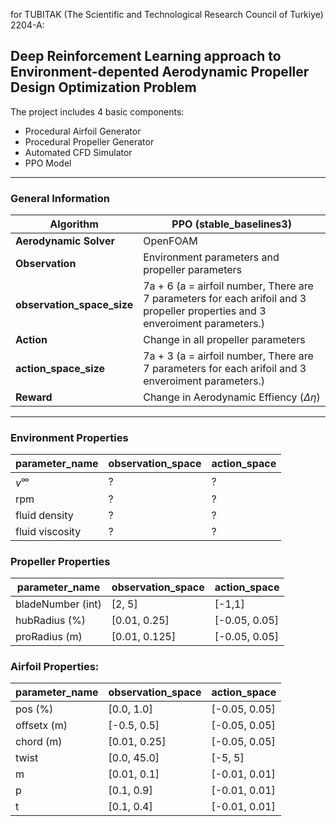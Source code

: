 for TUBITAK (The Scientific and Technological Research Council of Turkiye) 2204-A: 
## Deep Reinforcement Learning approach to Environment-depented Aerodynamic Propeller Design Optimization Problem



The project includes 4 basic components:
- Procedural Airfoil Generator
- Procedural Propeller Generator
- Automated CFD Simulator
- PPO Model
_____________________________________________________________
### General Information
|**Algorithm**              |   PPO (stable_baselines3) |
|---|---|
|**Aerodynamic Solver**     |   OpenFOAM|
|**Observation**				  | Environment parameters and propeller parameters|
|**observation_space_size** |   7a + 6 (a = airfoil number, There are 7 parameters for each arifoil and 3 propeller properties and 3 enveroiment parameters.)|
|**Action**			    | Change in all propeller parameters|
|**action_space_size**	  |   7a + 3 (a = airfoil number, There are 7 parameters for each arifoil and 3 enveroiment parameters.)|
|**Reward**                 |   Change in Aerodynamic Effiency ($\Delta \eta$)|

_____________________________________________________________
### Environment Properties

| parameter_name     | observation_space  | action_space  |
|---|---|---|
| $v^{\infty}$         | ?                  | ?             |
| rpm                | ?                  | ?             |
| fluid density      | ?                  | ?             |
| fluid viscosity    | ?                  | ?             |

### Propeller Properties
| parameter_name     | observation_space  | action_space  |
|---|---|---|
| bladeNumber (int)  | [2, 5]             | [-1,1]        |
| hubRadius (%)      | [0.01, 0.25]       | [-0.05, 0.05] |
| proRadius (m)      | [0.01, 0.125]      | [-0.05, 0.05] |

### Airfoil Properties:
| parameter_name     | observation_space  | action_space  |
|---|---|---|
| pos (%)            | [0.0, 1.0]         | [-0.05, 0.05] |
| offsetx (m)        | [-0.5, 0.5]        | [-0.05, 0.05] |
| chord (m)          | [0.01, 0.25]       | [-0.05, 0.05] |
| twist              | [0.0, 45.0]        | [-5, 5]       |
| m                  | [0.01, 0.1]        | [-0.01, 0.01] |
| p                  | [0.1, 0.9]         | [-0.01, 0.01] |
| t                  | [0.1, 0.4]         | [-0.01, 0.01] |

